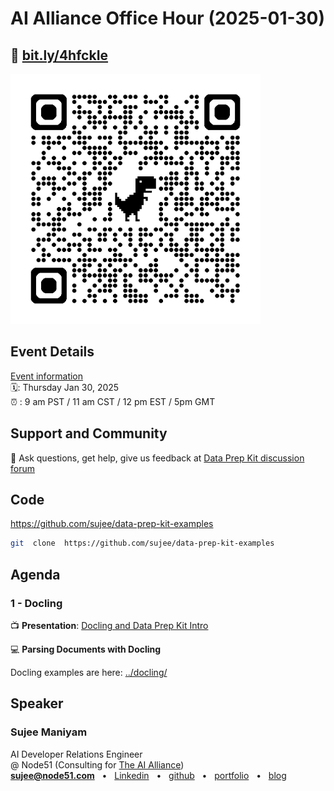 # AI Alliance Office Hour (2025-01-30)

## 🔗 [bit.ly/4hfckIe](https://bit.ly/4hfckIe)

<img src="2025-01__AI-alliance-office-hour-qr1.png" width="400px">

## Event Details

[Event information](https://www.meetup.com/ibm-developer-sf-bay-area-meetup/events/305798918/)<br>
🗓️: Thursday Jan 30, 2025 <br>
⏰ : 9 am PST  / 11 am CST / 12 pm EST / 5pm GMT


## Support and Community

🙋 Ask questions, get help, give us feedback at [Data Prep Kit discussion forum](https://github.com/IBM/data-prep-kit/discussions)

## Code

https://github.com/sujee/data-prep-kit-examples


```bash
git  clone  https://github.com/sujee/data-prep-kit-examples
```

## Agenda

### 1 - Docling

📺 **Presentation**: [Docling and Data Prep Kit Intro](https://docs.google.com/presentation/d/1axPN1PTc5vvs129zRBGiGLF5bYuqea02Trz-rdonggE/edit?usp=sharing)


💻 **Parsing Documents with Docling**

Docling examples are here: [../docling/](../docling/)




## Speaker

### Sujee Maniyam

AI Developer Relations Engineer<br>
@ Node51 (Consulting for [The AI Alliance](https://thealliance.ai/))<br>
**sujee@node51.com** &nbsp; • &nbsp; [Linkedin](https://www.linkedin.com/in/sujeemaniyam/) &nbsp;  • &nbsp;  [github](https://github.com/sujee/) &nbsp;  •  &nbsp; [portfolio](https://sujee.dev/)  &nbsp;  •  &nbsp; [blog](https://sujee.dev/)
